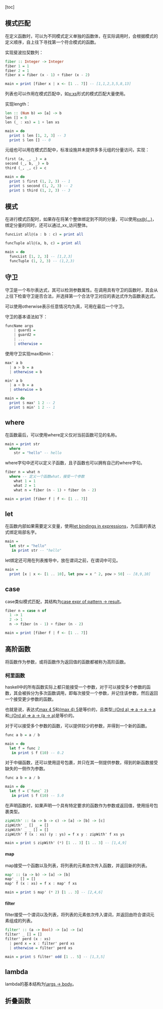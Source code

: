 [toc]

## 模式匹配

在定义函数时，可以为不同模式定义单独的函数体，在实际调用时，会根据模式的定义顺序，自上往下寻找第一个符合模式的函数。

实现斐波拉契数列：

```haskell
fiber :: Integer -> Integer
fiber 1 = 1
fiber 2 = 1
fiber x = fiber (x - 1) + fiber (x - 2)

main = print [fiber x | x <- [1 .. 7]] -- [1,1,2,3,5,8,13]
```

列表也可以作用在模式匹配中，如[x:xs]()形式的模式匹配大量使用。

实现length：

```haskell
len :: (Num b) => [a] -> b
len [] = 0
len (_ : xs) = 1 + len xs

main = do
  print $ len [1, 2, 3] -- 3
  print $ len [] -- 0
```

元组也可以用在模式匹配中，标准设施并未提供多多元组的分量访问，实现：

```haskell
first (a, _, _) = a
second (_, b, _) = b
third (_, _, c) = c

main = do
  print $ first (1, 2, 3) -- 1
  print $ second (1, 2, 3) -- 2
  print $ third (1, 2, 3) -- 3
```

## 模式

在进行模式匹配时，如果存在将某个整体绑定到不同的分量，可以使用[xx@(...)]()，绑定分量的同时，还可以通过_xx_访问整体。

```haskell
funcList all@(a : b : c) = print all

funcTuple all@(a, b, c) = print all

main = do
  funcList [1, 2, 3] -- [1,2,3]
  funcTuple (1, 2, 3) -- (1,2,3)
```

## 守卫

守卫是一个布尔表达式，其可以检测参数属性。在调用具有守卫的函数时，其会从上往下检查守卫是否合法，并选择第一个合法守卫对应的表达式作为函数表达式。

可以使用otherwise表示任意情况均为真，可用在最后一个守卫。

守卫的基本语法如下：

```haskell
funcName args
	| guard1 = 
	| guard2 = 
	| ...
	| otherwise = 
```

使用守卫实现max和min：

```haskell
max' a b
  | a > b = a
  | otherwise = b

min' a b
  | a < b = a
  | otherwise = b

main = do
  print $ max' 1 2 -- 2
  print $ min' 1 2 -- 1
```

## where

在函数最后，可以使用where定义仅对当前函数可见的名称。

```haskell
main = print str
  where
    str = "hello" -- hello
```

where字句中还可以定义子函数，且子函数也可以拥有自己的where字句。

```haskell
fiber n = what n
  where -- 定义一个函数what，接受一个参数
    what 1 = 1
    what 2 = 1
    what n = fiber (n - 1) + fiber (n - 2)

main = print [fiber f | f <- [1 .. 7]]
```

## let

在函数内部如果需要定义变量，使用[let bindings in expressions]()，为后面的表达式绑定局部名字。

```haskell
main =
  let str = "hello"
   in print str -- "hello"
```

let绑定还可用在列表推导中，放在谓词之前，在谓词中可见。

```haskell
main =
  print [x | x <- [1 .. 10], let pow = x ^ 2, pow > 50] -- [8,9,10]
```

## case

case类似模式匹配，其结构为[case expr of pattern -> result]()。

```haskell
fiber n = case n of
  1 -> 1
  2 -> 1
  n -> fiber (n - 1) + fiber (n - 2)

main = print [fiber f | f <- [1 .. 7]]
```

## 高阶函数

将函数作为参数，或将函数作为返回值的函数都被称为高阶函数。

### 柯里函数

haskell中的所有函数实际上都只能接受一个参数，对于可以接受多个参数的函数，其会被拆分为多次函数调用，即每次接受一个参数，并记住该参数，然后返回一个接受更少参数的函数。

也就是说，表达式[max 4 5]()和[(max 4) 5]()是等价的，且类型[::(Ord a) => a -> a -> a]()和[::(Ord a) => a -> (a -> a)]()是等价的。

对于可以接受多个参数的函数，可以提供较少的参数，并得到一个新的函数。

```haskell
func a b = a / b

main = do
  let f = func 2
   in print $ f (10) -- 0.2
```

对于中缀函数，还可以使用逗号包裹，并只在其一侧提供参数，得到的新函数接受缺失的一侧作为参数。

```haskell
func a b = a / b

main = do
  let f = (`func` 2)
   in print $ f (10) -- 5.0
```

在声明函数时，如果声明一个具有特定要求的函数作为参数或返回值，使用括号包裹类型。

```haskell
zipWith' :: (a -> b -> c) -> [a] -> [b] -> [c]
zipWith' _ [] _ = []
zipWith' _ _ [] = []
zipWith' f (x : xs) (y : ys) = f x y : zipWith' f xs ys

main = print $ zipWith' (*) [1 .. 3] [1 .. 3] -- [1,4,9]
```

#### map

map接受一个函数以及列表，将列表的元素依次传入函数，并返回新的列表。

```haskell
map' :: (a -> b) -> [a] -> [b]
map' _ [] = []
map' f (x : xs) = f x : map' f xs

main = print $ map' (* 2) [1 .. 3] -- [2,4,6]
```

#### filter

filter接受一个谓词以及列表，将列表的元素依次传入谓词，并返回由符合谓词元素组成的列表。

```haskell
filter' :: (a -> Bool) -> [a] -> [a]
filter' _ [] = []
filter' perd (x : xs)
  | perd x = x : filter' perd xs
  | otherwise = filter' perd xs

main = print $ filter' odd [1 .. 5] -- [1,3,5]
```

## lambda

lambda的基本结构为[\args -> body]()。

## 折叠函数







